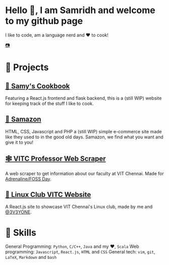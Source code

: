 # Hello 👋, I am Samridh and welcome to my github page
I like to code, am a language nerd and ❤️ to cook!

[📷](https://www.instagram.com/samridhpaatni/)

# 💼 Projects

## [🥣 Samy's Cookbook](https://github.com/The5thAxiom/Samys-Cookbook)
Featuring a React.js frontend and flask backend, this is a (still WIP) website for keeping track of the stuff I like to cook.

## [🛒 Samazon](https://github.com/The5thAxiom/samazon)
HTML, CSS, Javascript and PHP a (still WIP) simple e-commerce site made like they used to in the good old days. Samazon, we find what you want and give it to you!

## [🕸️ VITC Professor Web Scraper](https://github.com/The5thAxiom/vitc-professor-scraper)
A web scraper to get information about our faculty at VIT Chennai. Made for [Adrenaline/FOSS Day](https://lugvitc.github.io/#/events#adrenaline).

## [🐧 Linux Club VITC Website](https://lugvitc.github.io/)
A React.js site to showcase VIT Chennai's Linux club, made by me and [@3V3YONE](https://github.com/3V3RYONE).

# 🧰 Skills
General Programming: `Python`, `C/C++`, `Java` and my ❤️, `Scala`
Web programming: `Javascript`, `React.js`, `HTML` and `CSS`
General tech: `vim`, `git`, `LaTeX`, `Markdown` and `bash`
